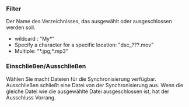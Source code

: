 ### Filter

Der Name des Verzeichnisses, das ausgewählt oder ausgeschlossen werden soll. 
- wildcard : \"My*\"
- Specify a character for a specific location: \"dsc_???.mov\"
- Multiple: \"\*.jpg;*.mp3\"

### Einschließen/Ausschließen

Wählen Sie macht Dateien für die Synchronisierung verfügbar. Ausschließen schließt eine Datei von der Synchronisierung aus. Wenn die gleiche Datei wie die ausgewählte Datei ausgeschlossen ist, hat der Ausschluss Vorrang.
